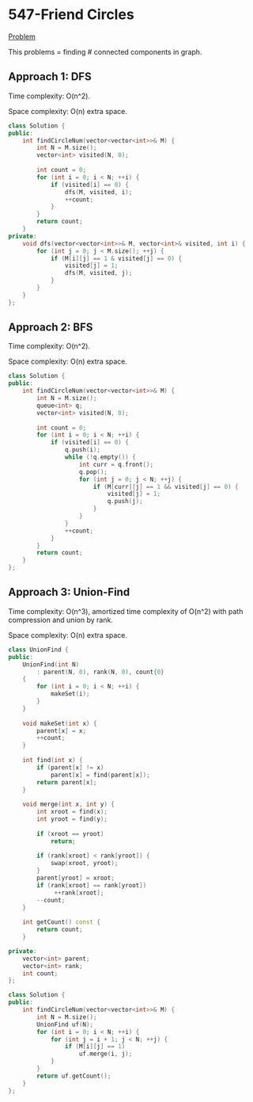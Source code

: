 # 547-Friend Circles

[Problem](https://leetcode.com/problems/find-bottom-left-tree-value/)

This problems = finding # connected components in graph.

## Approach 1: DFS

Time complexity: O(n^2).

Space complexity: O(n) extra space.

```c++
class Solution {
public:
    int findCircleNum(vector<vector<int>>& M) {
        int N = M.size();
        vector<int> visited(N, 0);
        
        int count = 0;
        for (int i = 0; i < N; ++i) {
            if (visited[i] == 0) {
                dfs(M, visited, i);
                ++count;
            }
        }
        return count;
    }
private:
    void dfs(vector<vector<int>>& M, vector<int>& visited, int i) {
        for (int j = 0; j < M.size(); ++j) {
            if (M[i][j] == 1 & visited[j] == 0) {
                visited[j] = 1;
                dfs(M, visited, j);
            }
        }
    }
};
```

## Approach 2: BFS

Time complexity: O(n^2).

Space complexity: O(n) extra space.

```c++
class Solution {
public:
    int findCircleNum(vector<vector<int>>& M) {
        int N = M.size();
        queue<int> q;
        vector<int> visited(N, 0);
        
        int count = 0;
        for (int i = 0; i < N; ++i) {
            if (visited[i] == 0) {
                q.push(i);
                while (!q.empty()) {
                    int curr = q.front();
                    q.pop();
                    for (int j = 0; j < N; ++j) {
                        if (M[curr][j] == 1 && visited[j] == 0) {
                            visited[j] = 1;
                            q.push(j);
                        }
                    }
                }
                ++count;
            }
        }
        return count;
    }
};
```

## Approach 3: Union-Find

Time complexity: O(n^3), amortized time complexity of O(n^2) with path compression and union by rank.

Space complexity: O(n) extra space.

```c++
class UnionFind {
public:
    UnionFind(int N)
        : parent(N, 0), rank(N, 0), count{0}
    {
        for (int i = 0; i < N; ++i) {
            makeSet(i);
        }
    }
    
    void makeSet(int x) {
        parent[x] = x;
        ++count;
    }
    
    int find(int x) {
        if (parent[x] != x)
            parent[x] = find(parent[x]);
        return parent[x];
    }
    
    void merge(int x, int y) {
        int xroot = find(x);
        int yroot = find(y);
        
        if (xroot == yroot)
            return;
        
        if (rank[xroot] < rank[yroot]) {
            swap(xroot, yroot);
        }
        parent[yroot] = xroot;
        if (rank[xroot] == rank[yroot])
             ++rank[xroot];
        --count;
    }
    
    int getCount() const {
        return count;
    }

private:
    vector<int> parent;
    vector<int> rank;
    int count;
};

class Solution {
public:
    int findCircleNum(vector<vector<int>>& M) {
        int N = M.size();
        UnionFind uf(N);
        for (int i = 0; i < N; ++i) {
            for (int j = i + 1; j < N; ++j) {
                if (M[i][j] == 1)
                    uf.merge(i, j);
            }
        }
        return uf.getCount();
    }
};
```